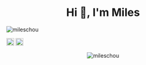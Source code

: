 <h1 align="center">Hi 👋, I'm Miles</h1>
<p align="left"> <img src="https://komarev.com/ghpvc/?username=mileschou" alt="mileschou" /> </p>

<p align="left">
  <img src="https://konpa.github.io/devicon/devicon.git/icons/docker/docker-original-wordmark.svg" alt="docker" width="20" height="20"/>
  <img src="https://konpa.github.io/devicon/devicon.git/icons/laravel/laravel-plain-wordmark.svg" alt="laravel" width="20" height="20"/>
</p>
<p align="center"> <img src="https://github-readme-stats.vercel.app/api?username=mileschou&show_icons=true" alt="mileschou" /> </p>
